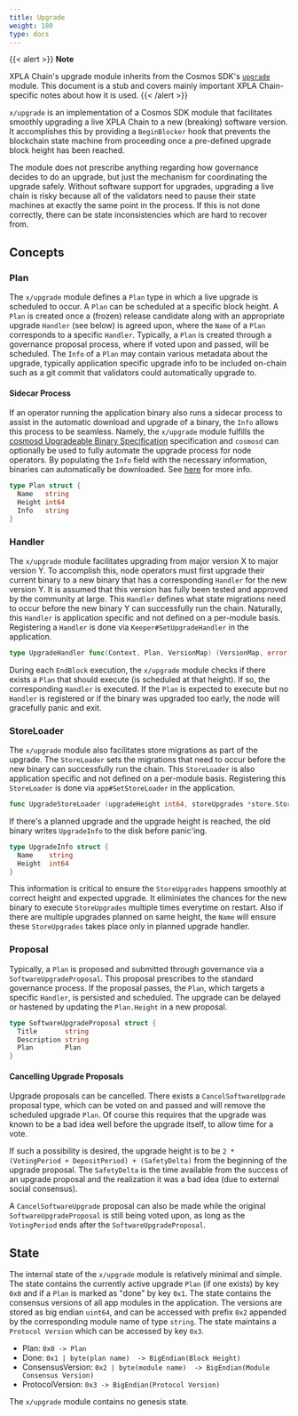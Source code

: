 ```yaml
---
title: Upgrade
weight: 180
type: docs
---
```


{{< alert >}}
**Note**

XPLA Chain's upgrade module inherits from the Cosmos SDK's [`upgrade`](https://docs.cosmos.network/v0.45/modules/upgrade/) module. This document is a stub and covers mainly important XPLA Chain-specific notes about how it is used.
{{< /alert >}}

`x/upgrade` is an implementation of a Cosmos SDK module that facilitates smoothly upgrading a live XPLA Chain to a new (breaking) software version. It accomplishes this by providing a `BeginBlocker` hook that prevents the blockchain state machine from proceeding once a pre-defined upgrade block height has been reached.

The module does not prescribe anything regarding how governance decides to do an upgrade, but just the mechanism for coordinating the upgrade safely. Without software support for upgrades, upgrading a live chain is risky because all of the validators need to pause their state machines at exactly the same point in the process. If this is not done correctly, there can be state inconsistencies which are hard to recover from.

## Concepts

### Plan

The `x/upgrade` module defines a `Plan` type in which a live upgrade is scheduled
to occur. A `Plan` can be scheduled at a specific block height.
A `Plan` is created once a (frozen) release candidate along with an appropriate upgrade
`Handler` (see below) is agreed upon, where the `Name` of a `Plan` corresponds to a
specific `Handler`. Typically, a `Plan` is created through a governance proposal
process, where if voted upon and passed, will be scheduled. The `Info` of a `Plan`
may contain various metadata about the upgrade, typically application specific
upgrade info to be included on-chain such as a git commit that validators could
automatically upgrade to.

#### Sidecar Process

If an operator running the application binary also runs a sidecar process to assist
in the automatic download and upgrade of a binary, the `Info` allows this process to
be seamless. Namely, the `x/upgrade` module fulfills the
[cosmosd Upgradeable Binary Specification](https://github.com/regen-network/cosmosd#upgradeable-binary-specification)
specification and `cosmosd` can optionally be used to fully automate the upgrade
process for node operators. By populating the `Info` field with the necessary information,
binaries can automatically be downloaded. See [here](https://github.com/regen-network/cosmosd#auto-download)
for more info.

```go
type Plan struct {
  Name   string
  Height int64
  Info   string
}
```

### Handler

The `x/upgrade` module facilitates upgrading from major version X to major version Y. To
accomplish this, node operators must first upgrade their current binary to a new
binary that has a corresponding `Handler` for the new version Y. It is assumed that
this version has fully been tested and approved by the community at large. This
`Handler` defines what state migrations need to occur before the new binary Y
can successfully run the chain. Naturally, this `Handler` is application specific
and not defined on a per-module basis. Registering a `Handler` is done via
`Keeper#SetUpgradeHandler` in the application.

```go
type UpgradeHandler func(Context, Plan, VersionMap) (VersionMap, error)
```

During each `EndBlock` execution, the `x/upgrade` module checks if there exists a
`Plan` that should execute (is scheduled at that height). If so, the corresponding
`Handler` is executed. If the `Plan` is expected to execute but no `Handler` is registered
or if the binary was upgraded too early, the node will gracefully panic and exit.

### StoreLoader

The `x/upgrade` module also facilitates store migrations as part of the upgrade. The
`StoreLoader` sets the migrations that need to occur before the new binary can
successfully run the chain. This `StoreLoader` is also application specific and
not defined on a per-module basis. Registering this `StoreLoader` is done via
`app#SetStoreLoader` in the application.

```go
func UpgradeStoreLoader (upgradeHeight int64, storeUpgrades *store.StoreUpgrades) baseapp.StoreLoader
```

If there's a planned upgrade and the upgrade height is reached, the old binary writes `UpgradeInfo` to the disk before panic'ing.

```go
type UpgradeInfo struct {
  Name    string
  Height  int64
}
```

This information is critical to ensure the `StoreUpgrades` happens smoothly at correct height and
expected upgrade. It eliminiates the chances for the new binary to execute `StoreUpgrades` multiple
times everytime on restart. Also if there are multiple upgrades planned on same height, the `Name`
will ensure these `StoreUpgrades` takes place only in planned upgrade handler.

### Proposal

Typically, a `Plan` is proposed and submitted through governance via a `SoftwareUpgradeProposal`.
This proposal prescribes to the standard governance process. If the proposal passes,
the `Plan`, which targets a specific `Handler`, is persisted and scheduled. The
upgrade can be delayed or hastened by updating the `Plan.Height` in a new proposal.

```go
type SoftwareUpgradeProposal struct {
  Title       string
  Description string
  Plan        Plan
}
```

#### Cancelling Upgrade Proposals

Upgrade proposals can be cancelled. There exists a `CancelSoftwareUpgrade` proposal type, which can be voted on and passed and will remove the scheduled upgrade `Plan`. Of course this requires that the upgrade was known to be a bad idea well before the upgrade itself, to allow time for a vote.

If such a possibility is desired, the upgrade height is to be `2 * (VotingPeriod + DepositPeriod) + (SafetyDelta)` from the beginning of the upgrade proposal. The `SafetyDelta` is the time available from the success of an upgrade proposal and the realization it was a bad idea (due to external social consensus).

A `CancelSoftwareUpgrade` proposal can also be made while the original `SoftwareUpgradeProposal` is still being voted upon, as long as the `VotingPeriod` ends after the `SoftwareUpgradeProposal`.

## State

The internal state of the `x/upgrade` module is relatively minimal and simple. The state contains the currently active upgrade `Plan` (if one exists) by key `0x0` and if a `Plan` is marked as "done" by key `0x1`. The state contains the consensus versions of all app modules in the application. The versions are stored as big endian `uint64`, and can be accessed with prefix `0x2` appended by the corresponding module name of type `string`. The state maintains a `Protocol Version` which can be accessed by key `0x3`.

- Plan: `0x0 -> Plan`
- Done: `0x1 | byte(plan name)  -> BigEndian(Block Height)`
- ConsensusVersion: `0x2 | byte(module name)  -> BigEndian(Module Consensus Version)`
- ProtocolVersion: `0x3 -> BigEndian(Protocol Version)`

The `x/upgrade` module contains no genesis state.



